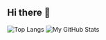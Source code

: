 ## Hi there 👋
![Top Langs](https://github-readme-stats.vercel.app/api/top-langs/?username=benjo121ben&layout=compact&theme=midnight-purple)
![My GitHub Stats](https://github-readme-stats.vercel.app/api?username=benjo121ben&show_icons=true&hide=prs&rank_icon=github&custom_title=benji's%20GitHub%20Stats&theme=midnight-purple&include_all_commits=false)
<!--
**benjo121ben/benjo121ben** is a ✨ _special_ ✨ repository because its `README.md` (this file) appears on your GitHub profile.

Here are some ideas to get you started:

- 🔭 I’m currently working on ...
- 🌱 I’m currently learning ...
- 👯 I’m looking to collaborate on ...
- 🤔 I’m looking for help with ...
- 💬 Ask me about ...
- 📫 How to reach me: ...
- 😄 Pronouns: ...
- ⚡ Fun fact: ...
-->
